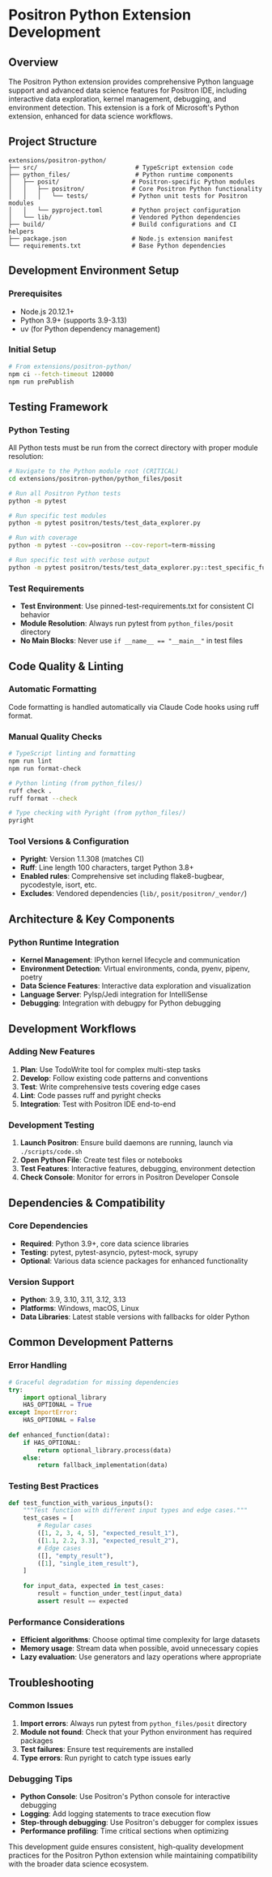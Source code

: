 # Positron Python Extension Development

## Overview
The Positron Python extension provides comprehensive Python language support and advanced data science features for Positron IDE, including interactive data exploration, kernel management, debugging, and environment detection. This extension is a fork of Microsoft's Python extension, enhanced for data science workflows.

## Project Structure
```
extensions/positron-python/
├── src/                           # TypeScript extension code
├── python_files/                  # Python runtime components
│   ├── posit/                    # Positron-specific Python modules
│   │   ├── positron/             # Core Positron Python functionality
│   │   │   └── tests/            # Python unit tests for Positron modules
│   │   └── pyproject.toml        # Python project configuration
│   └── lib/                      # Vendored Python dependencies
├── build/                        # Build configurations and CI helpers
├── package.json                  # Node.js extension manifest
└── requirements.txt              # Base Python dependencies
```

## Development Environment Setup

### Prerequisites
- Node.js 20.12.1+
- Python 3.9+ (supports 3.9-3.13)
- uv (for Python dependency management)

### Initial Setup
```bash
# From extensions/positron-python/
npm ci --fetch-timeout 120000
npm run prePublish
```

## Testing Framework

### Python Testing
All Python tests must be run from the correct directory with proper module resolution:

```bash
# Navigate to the Python module root (CRITICAL)
cd extensions/positron-python/python_files/posit

# Run all Positron Python tests
python -m pytest

# Run specific test modules
python -m pytest positron/tests/test_data_explorer.py

# Run with coverage
python -m pytest --cov=positron --cov-report=term-missing

# Run specific test with verbose output
python -m pytest positron/tests/test_data_explorer.py::test_specific_function -v
```

### Test Requirements
- **Test Environment**: Use pinned-test-requirements.txt for consistent CI behavior
- **Module Resolution**: Always run pytest from `python_files/posit` directory
- **No Main Blocks**: Never use `if __name__ == "__main__"` in test files

## Code Quality & Linting

### Automatic Formatting
Code formatting is handled automatically via Claude Code hooks using ruff format.

### Manual Quality Checks
```bash
# TypeScript linting and formatting
npm run lint
npm run format-check

# Python linting (from python_files/)
ruff check .
ruff format --check

# Type checking with Pyright (from python_files/)
pyright
```

### Tool Versions & Configuration
- **Pyright**: Version 1.1.308 (matches CI)
- **Ruff**: Line length 100 characters, target Python 3.8+
- **Enabled rules**: Comprehensive set including flake8-bugbear, pycodestyle, isort, etc.
- **Excludes**: Vendored dependencies (`lib/`, `posit/positron/_vendor/`)

## Architecture & Key Components

### Python Runtime Integration
- **Kernel Management**: IPython kernel lifecycle and communication
- **Environment Detection**: Virtual environments, conda, pyenv, pipenv, poetry
- **Data Science Features**: Interactive data exploration and visualization
- **Language Server**: Pylsp/Jedi integration for IntelliSense
- **Debugging**: Integration with debugpy for Python debugging

## Development Workflows

### Adding New Features
1. **Plan**: Use TodoWrite tool for complex multi-step tasks
2. **Develop**: Follow existing code patterns and conventions
3. **Test**: Write comprehensive tests covering edge cases
4. **Lint**: Code passes ruff and pyright checks
5. **Integration**: Test with Positron IDE end-to-end

### Development Testing
1. **Launch Positron**: Ensure build daemons are running, launch via `./scripts/code.sh`
2. **Open Python File**: Create test files or notebooks
3. **Test Features**: Interactive features, debugging, environment detection
4. **Check Console**: Monitor for errors in Positron Developer Console

## Dependencies & Compatibility

### Core Dependencies
- **Required**: Python 3.9+, core data science libraries
- **Testing**: pytest, pytest-asyncio, pytest-mock, syrupy
- **Optional**: Various data science packages for enhanced functionality

### Version Support
- **Python**: 3.9, 3.10, 3.11, 3.12, 3.13
- **Platforms**: Windows, macOS, Linux
- **Data Libraries**: Latest stable versions with fallbacks for older Python

## Common Development Patterns

### Error Handling
```python
# Graceful degradation for missing dependencies
try:
    import optional_library
    HAS_OPTIONAL = True
except ImportError:
    HAS_OPTIONAL = False
    
def enhanced_function(data):
    if HAS_OPTIONAL:
        return optional_library.process(data)
    else:
        return fallback_implementation(data)
```

### Testing Best Practices
```python
def test_function_with_various_inputs():
    """Test function with different input types and edge cases."""
    test_cases = [
        # Regular cases
        ([1, 2, 3, 4, 5], "expected_result_1"),
        ([1.1, 2.2, 3.3], "expected_result_2"),
        # Edge cases
        ([], "empty_result"),
        ([1], "single_item_result"),
    ]
    
    for input_data, expected in test_cases:
        result = function_under_test(input_data)
        assert result == expected
```

### Performance Considerations
- **Efficient algorithms**: Choose optimal time complexity for large datasets
- **Memory usage**: Stream data when possible, avoid unnecessary copies
- **Lazy evaluation**: Use generators and lazy operations where appropriate

## Troubleshooting

### Common Issues
1. **Import errors**: Always run pytest from `python_files/posit` directory
2. **Module not found**: Check that your Python environment has required packages
3. **Test failures**: Ensure test requirements are installed
4. **Type errors**: Run pyright to catch type issues early

### Debugging Tips
- **Python Console**: Use Positron's Python console for interactive debugging
- **Logging**: Add logging statements to trace execution flow
- **Step-through debugging**: Use Positron's debugger for complex issues
- **Performance profiling**: Time critical sections when optimizing

This development guide ensures consistent, high-quality development practices for the Positron Python extension while maintaining compatibility with the broader data science ecosystem.